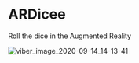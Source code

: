 # ARDicee
Roll the dice in the Augmented Reality

![viber_image_2020-09-14_14-13-41](https://user-images.githubusercontent.com/19710492/93079316-9abea700-f694-11ea-954f-6161ae3a19b6.jpg)
